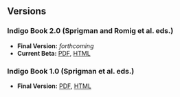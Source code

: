 ## Versions

### Indigo Book 2.0 (Sprigman and Romig et al. eds.)

- **Final Version:** *forthcoming*
- **Current Beta:** [PDF](versions/indigobook-2.0-beta.pdf), [HTML](versions/indigobook-2.0-beta.html)

### Indigo Book 1.0 (Sprigman et al. eds.)

- **Final Version:** [PDF](https://law.resource.org/pub/us/code/blue/IndigoBook.pdf), [HTML](https://law.resource.org/pub/us/code/blue/IndigoBook.html)




